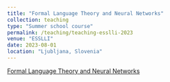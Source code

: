 ```yaml
---
title: "Formal Language Theory and Neural Networks"
collection: teaching
type: "Summer school course"
permalink: /teaching/teaching-esslli-2023
venue: "ESSLLI"
date: 2023-08-01
location: "Ljubljana, Slovenia"
---
```

[Formal Language Theory and Neural Networks](https://rycolab.io/classes/esslli-23/)